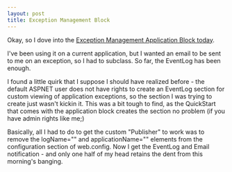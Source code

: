 ```yaml
---
layout: post
title: Exception Management Block
---
```

Okay, so I dove into the [Exception Management Application Block today](http://msdn.microsoft.com/library/default.asp?url=/library/en-us/dnbda/html/emab-rm.asp). 

I've been using it on a current application, but I wanted an email to be sent to me on an exception, so I had to subclass. So far, the EventLog has been enough.

I found a little quirk that I suppose I should have realized before - the default ASPNET user does not have rights to create an EventLog section for custom viewing of application exceptions, so the section I was trying to create just wasn't kickin it. This was a bit tough to find, as the QuickStart that comes with the application block creates the section no problem (if you have admin rights like me;)

Basically, all I had to do to get the custom "Publisher" to work was to remove the logName="" and applicationName="" elements from the configuration section of web.config. Now I get the EventLog and Email notification - and only one half of my head retains the dent from this morning's banging.
